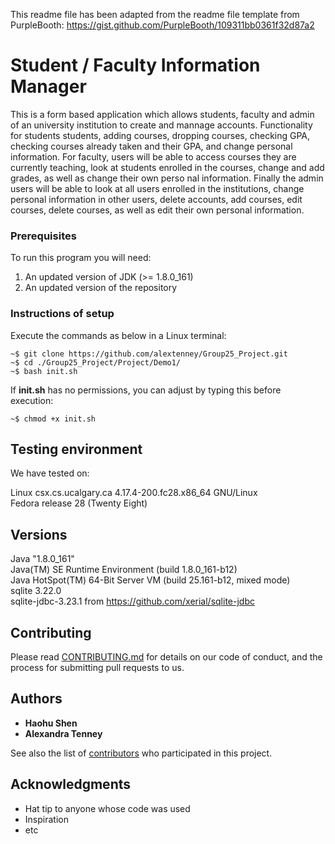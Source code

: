 This readme file has been adapted from the readme file template from PurpleBooth: https://gist.github.com/PurpleBooth/109311bb0361f32d87a2

# Student / Faculty Information Manager

This is a form based application which allows students, faculty and admin of an university institution to create and mannage accounts. Functionality for students students, adding courses, dropping courses, checking GPA, checking courses already taken and their GPA, and change personal information. For faculty, users will be able to access courses they are currently teaching, look at students enrolled in the courses, change and add grades, as well as change their own perso nal information. Finally the admin users will be able to look at all users enrolled in the institutions, change personal information in other users, delete accounts, add courses, edit courses, delete courses, as well as edit their own personal information.

### Prerequisites

To run this program you will need:
1. An updated version of JDK (>= 1.8.0_161)
2. An updated version of the repository

### Instructions of setup

Execute the commands as below in a Linux terminal:

```
~$ git clone https://github.com/alextenney/Group25_Project.git
~$ cd ./Group25_Project/Project/Demo1/
~$ bash init.sh
```

If **init.sh** has no permissions, you can adjust by typing this before execution:

```
~$ chmod +x init.sh
```
## Testing environment

We have tested on:

Linux csx.cs.ucalgary.ca 4.17.4-200.fc28.x86_64 GNU/Linux<br/>
Fedora release 28 (Twenty Eight)

## Versions

Java "1.8.0_161"<br/>
Java(TM) SE Runtime Environment (build 1.8.0_161-b12)<br/>
Java HotSpot(TM) 64-Bit Server VM (build 25.161-b12, mixed mode)<br/>
sqlite 3.22.0<br/>
sqlite-jdbc-3.23.1 from https://github.com/xerial/sqlite-jdbc

## Contributing

Please read [CONTRIBUTING.md](https://gist.github.com/PurpleBooth/b24679402957c63ec426) for details on our code of conduct, and the process for submitting pull requests to us.

## Authors

* **Haohu Shen**
* **Alexandra Tenney**

See also the list of [contributors](https://github.com/alextenney/Group25_Project/graphs/contributors) who participated in this project.

## Acknowledgments

* Hat tip to anyone whose code was used
* Inspiration
* etc

